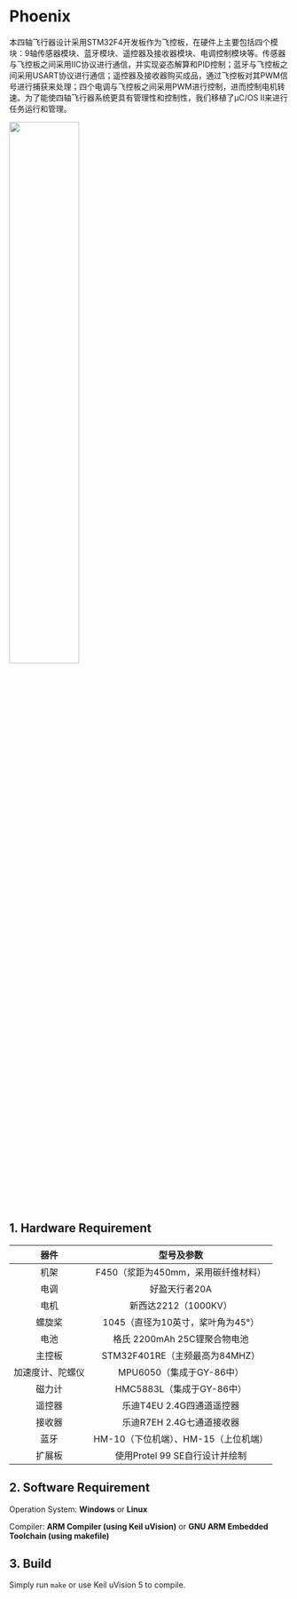 # Phoenix
本四轴飞行器设计采用STM32F4开发板作为飞控板，在硬件上主要包括四个模块：9轴传感器模块、蓝牙模块、遥控器及接收器模块、电调控制模块等。传感器与飞控板之间采用IIC协议进行通信，并实现姿态解算和PID控制；蓝牙与飞控板之间采用USART协议进行通信；遥控器及接收器购买成品，通过飞控板对其PWM信号进行捕获来处理；四个电调与飞控板之间采用PWM进行控制，进而控制电机转速。为了能使四轴飞行器系统更具有管理性和控制性，我们移植了μC/OS II来进行任务运行和管理。

<img src="./Images/overview.png" width = "50%" div align=center />

## 1. Hardware Requirement

|       器件       |              型号及参数              |
| :--------------: | :----------------------------------: |
|       机架       | F450（浆距为450mm，采用碳纤维材料）  |
|       电调       |            好盈天行者20A             |
|       电机       |         新西达2212（1000KV）         |
|      螺旋桨      |  1045（直径为10英寸，桨叶角为45°）   |
|       电池       |     格氏 2200mAh 25C锂聚合物电池     |
|      主控板      |    STM32F401RE（主频最高为84MHZ）    |
| 加速度计、陀螺仪 |       MPU6050（集成于GY-86中）       |
|      磁力计      |      HMC5883L（集成于GY-86中）       |
|      遥控器      |      乐迪T4EU 2.4G四通道遥控器       |
|      接收器      |      乐迪R7EH 2.4G七通道接收器       |
|       蓝牙       | HM-10（下位机端）、HM-15（上位机端） |
|      扩展板      |    使用Protel 99 SE自行设计并绘制    |

## 2. Software Requirement

Operation System: **Windows** or **Linux**

Compiler: **ARM Compiler (using Keil uVision)** or **GNU ARM Embedded Toolchain (using makefile)**

## 3. Build

Simply run `make` or use Keil uVision 5 to compile.
